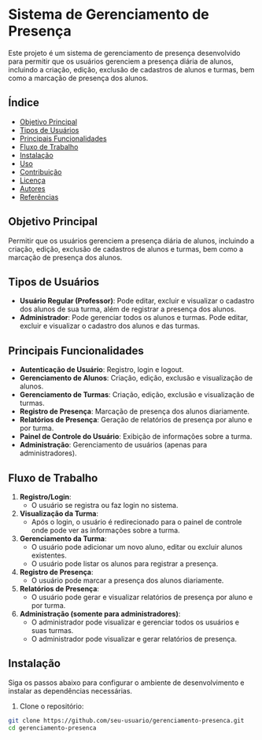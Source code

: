 # Sistema de Gerenciamento de Presença

Este projeto é um sistema de gerenciamento de presença desenvolvido para permitir que os usuários gerenciem a presença diária de alunos, incluindo a criação, edição, exclusão de cadastros de alunos e turmas, bem como a marcação de presença dos alunos.

## Índice

- [Objetivo Principal](#objetivo-principal)
- [Tipos de Usuários](#tipos-de-usuários)
- [Principais Funcionalidades](#principais-funcionalidades)
- [Fluxo de Trabalho](#fluxo-de-trabalho)
- [Instalação](#instalação)
- [Uso](#uso)
- [Contribuição](#contribuição)
- [Licença](#licença)
- [Autores](#autores)
- [Referências](#referências)

## Objetivo Principal

Permitir que os usuários gerenciem a presença diária de alunos, incluindo a criação, edição, exclusão de cadastros de alunos e turmas, bem como a marcação de presença dos alunos.

## Tipos de Usuários

- **Usuário Regular (Professor)**: Pode editar, excluir e visualizar o cadastro dos alunos de sua turma, além de registrar a presença dos alunos.
- **Administrador**: Pode gerenciar todos os alunos e turmas. Pode editar, excluir e visualizar o cadastro dos alunos e das turmas.

## Principais Funcionalidades

- **Autenticação de Usuário**: Registro, login e logout.
- **Gerenciamento de Alunos**: Criação, edição, exclusão e visualização de alunos.
- **Gerenciamento de Turmas**: Criação, edição, exclusão e visualização de turmas.
- **Registro de Presença**: Marcação de presença dos alunos diariamente.
- **Relatórios de Presença**: Geração de relatórios de presença por aluno e por turma.
- **Painel de Controle do Usuário**: Exibição de informações sobre a turma.
- **Administração**: Gerenciamento de usuários (apenas para administradores).

## Fluxo de Trabalho

1. **Registro/Login**:
   - O usuário se registra ou faz login no sistema.
2. **Visualização da Turma**:
   - Após o login, o usuário é redirecionado para o painel de controle onde pode ver as informações sobre a turma.
3. **Gerenciamento da Turma**:
   - O usuário pode adicionar um novo aluno, editar ou excluir alunos existentes.
   - O usuário pode listar os alunos para registrar a presença.
4. **Registro de Presença**:
   - O usuário pode marcar a presença dos alunos diariamente.
5. **Relatórios de Presença**:
   - O usuário pode gerar e visualizar relatórios de presença por aluno e por turma.
6. **Administração (somente para administradores)**:
   - O administrador pode visualizar e gerenciar todos os usuários e suas turmas.
   - O administrador pode visualizar e gerar relatórios de presença.

## Instalação

Siga os passos abaixo para configurar o ambiente de desenvolvimento e instalar as dependências necessárias.

1. Clone o repositório:

```bash
git clone https://github.com/seu-usuario/gerenciamento-presenca.git
cd gerenciamento-presenca

